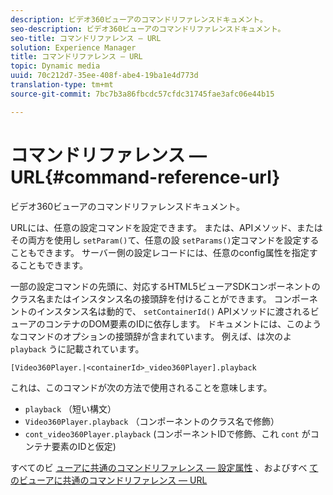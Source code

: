```yaml
---
description: ビデオ360ビューアのコマンドリファレンスドキュメント。
seo-description: ビデオ360ビューアのコマンドリファレンスドキュメント。
seo-title: コマンドリファレンス — URL
solution: Experience Manager
title: コマンドリファレンス — URL
topic: Dynamic media
uuid: 70c212d7-35ee-408f-abe4-19ba1e4d773d
translation-type: tm+mt
source-git-commit: 7bc7b3a86fbcdc57cfdc31745fae3afc06e44b15

---
```



# コマンドリファレンス — URL{#command-reference-url}

ビデオ360ビューアのコマンドリファレンスドキュメント。

URLには、任意の設定コマンドを設定できます。 または、APIメソッド、またはその両方を使用し `setParam()`て、任意の設 `setParams()`定コマンドを設定することもできます。 サーバー側の設定レコードには、任意のconfig属性を指定することもできます。

一部の設定コマンドの先頭に、対応するHTML5ビューアSDKコンポーネントのクラス名またはインスタンス名の接頭辞を付けることができます。 コンポーネントのインスタンス名は動的で、 `setContainerId()` APIメソッドに渡されるビューアのコンテナのDOM要素のIDに依存します。 ドキュメントには、このようなコマンドのオプションの接頭辞が含まれています。 例えば、は次のよ `playback` うに記載されています。

```
[Video360Player.|<containerId>_video360Player].playback
```

これは、このコマンドが次の方法で使用されることを意味します。

* `playback` （短い構文）
* `Video360Player.playback` （コンポーネントのクラス名で修飾）
* `cont_video360Player.playback` (コンポーネントIDで修飾、これ `cont` がコンテナ要素のIDと仮定)

すべてのビ [ューアに共通のコマンドリファレンス — 設定属性](../../../r-html5-viewer-20-cmdref-configattrib/r-html5-viewer-20-cmdref-configattrib.md#concept-850e0f2c49b949deb7cfbfd330d329bd) 、およびすべ [てのビューアに共通のコマンドリファレンス — URL](../../../c-html5-viewer-20-cmdref-url/c-html5-viewer-20-cmdref-url.md#concept-9b337f349b7b406b8c33c7ee96b3e226)
